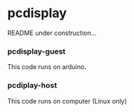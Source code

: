 # pcdisplay

README under construction...

### pcdisplay-guest

This code runs on arduino.



### pcdiplay-host

This code runs on computer (Linux only)
